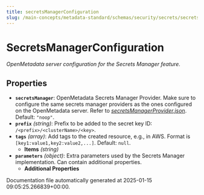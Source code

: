 ```yaml
---
title: secretsManagerConfiguration
slug: /main-concepts/metadata-standard/schemas/security/secrets/secretsmanagerconfiguration
---
```


# SecretsManagerConfiguration

*OpenMetadata server configuration for the Secrets Manager feature.*

## Properties

- **`secretsManager`**: OpenMetadata Secrets Manager Provider. Make sure to configure the same secrets manager providers as the ones configured on the OpenMetadata server. Refer to *[secretsManagerProvider.json](#cretsManagerProvider.json)*. Default: `"noop"`.
- **`prefix`** *(string)*: Prefix to be added to the secret key ID: `/<prefix>/<clusterName>/<key>`.
- **`tags`** *(array)*: Add tags to the created resource, e.g., in AWS. Format is `[key1:value1,key2:value2,...]`. Default: `null`.
  - **Items** *(string)*
- **`parameters`** *(object)*: Extra parameters used by the Secrets Manager implementation. Can contain additional properties.
  - **Additional Properties**


Documentation file automatically generated at 2025-01-15 09:05:25.266839+00:00.
